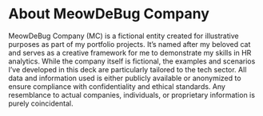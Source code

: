 # About MeowDeBug Company
MeowDeBug Company (MC) is a fictional entity created for illustrative purposes as part of my portfolio projects. It’s named after my beloved cat and serves as a creative framework for me to demonstrate my skills in HR analytics. While the company itself is fictional, the examples and scenarios I’ve developed in this deck are particularly tailored to the tech sector.
All data and information used is either publicly available or anonymized to ensure compliance with confidentiality and ethical standards. Any resemblance to actual companies, individuals, or proprietary information is purely coincidental.
